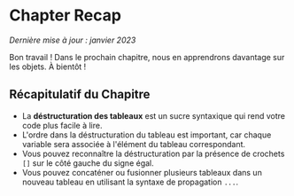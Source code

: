 # Chapter Recap

_Dernière mise à jour : janvier 2023_

Bon travail ! Dans le prochain chapitre, nous en apprendrons davantage sur les objets. À bientôt !

## Récapitulatif du Chapitre

- La **déstructuration des tableaux** est un sucre syntaxique qui rend votre code plus facile à lire.
- L'ordre dans la déstructuration du tableau est important, car chaque variable sera associée à l'élément du tableau correspondant.
- Vous pouvez reconnaître la déstructuration par la présence de crochets `[]` sur le côté gauche du signe égal.
- Vous pouvez concaténer ou fusionner plusieurs tableaux dans un nouveau tableau en utilisant la syntaxe de propagation `...`.
```

